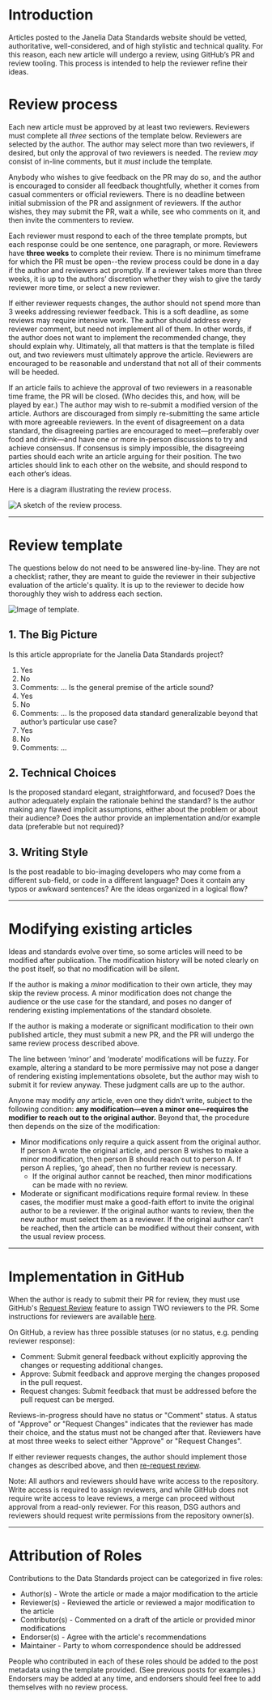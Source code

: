 # Introduction

Articles posted to the Janelia Data Standards website should be vetted, authoritative, well-considered, and of high stylistic and technical quality. For this reason, each new article will undergo a review, using GitHub’s PR and review tooling. This process is intended to help the reviewer refine their ideas.

# Review process

Each new article must be approved by at least two reviewers. Reviewers must complete all *three* sections of the template below. Reviewers are selected by the author. The author may select more than two reviewers, if desired, but only the approval of two reviewers is needed. The review *may* consist of in-line comments, but it *must* include the template. 

Anybody who wishes to give feedback on the PR may do so, and the author is encouraged to consider all feedback thoughtfully, whether it comes from casual commenters or official reviewers. There is no deadline between initial submission of the PR and assignment of reviewers. If the author wishes, they may submit the PR, wait a while, see who comments on it, and then invite the commenters to review.

Each reviewer must respond to each of the three template prompts, but each response could be one sentence, one paragraph, or more. Reviewers have **three weeks** to complete their review. There is no minimum timeframe for which the PR must be open--the review process could be done in a day if the author and reviewers act promptly. If a reviewer takes more than three weeks, it is up to the authors’ discretion whether they wish to give the tardy reviewer more time, or select a new reviewer.

If either reviewer requests changes, the author should not spend more than 3 weeks addressing reviewer feedback. This is a soft deadline, as some reviews may require intensive work. The author should address every reviewer comment, but need not implement all of them. In other words, if the author does not want to implement the recommended change, they should explain why. Ultimately, all that matters is that the template is filled out, and two reviewers must ultimately approve the article. Reviewers are encouraged to be reasonable and understand that not all of their comments will be heeded.  

If an article fails to achieve the approval of two reviewers in a reasonable time frame, the PR will be closed. (Who decides this, and how, will be played by ear.) The author may wish to re-submit a modified version of the article. Authors are discouraged from simply re-submitting the same article with more agreeable reviewers. In the event of disagreement on a data standard, the disagreeing parties are encouraged to meet—preferably over food and drink—and have one or more in-person discussions to try and achieve consensus. If consensus is simply impossible, the disagreeing parties should each write an article arguing for their position. The two articles should link to each other on the website, and should respond to each other’s ideas.


Here is a diagram illustrating the review process.

![A sketch of the review process.](review_process_image.png)

---

# Review template

The questions below do not need to be answered line-by-line. They are not a checklist; rather, they are meant to guide the reviewer in their subjective evaluation of the article's quality. It is up to the reviewer to decide how thoroughly they wish to address each section.

![Image of template.](template_image.png)

## 1. The Big Picture

Is this article appropriate for the Janelia Data Standards project? 
1. Yes
2. No
3. Comments: ...
Is the general premise of the article sound?
1. Yes
2. No
3. Comments: ...
Is the proposed data standard generalizable beyond that author’s particular use case?
1. Yes
2. No
3. Comments: ...

## 2. Technical Choices

Is the proposed standard elegant, straightforward, and focused? Does the author adequately explain the rationale behind the standard? Is the author making any flawed implicit assumptions, either about the problem or about their audience? Does the author provide an implementation and/or example data (preferable but not required)?

## 3. Writing Style

Is the post readable to bio-imaging developers who may come from a different sub-field, or code in a different language? Does it contain any typos or awkward sentences? Are the ideas organized in a logical flow?

---

# Modifying existing articles

Ideas and standards evolve over time, so some articles will need to be modified after publication. The modification history will be noted clearly on the post itself, so that no modification will be silent.

If the author is making a *minor* modification to their own article, they may skip the review process. A minor modification does not change the audience or the use case for the standard, and poses no danger of rendering existing implementations of the standard obsolete.

If the author is making a moderate or significant modification to their own published article, they must submit a new PR, and the PR will undergo the same review process described above.

The line between ‘minor’ and ‘moderate’ modifications will be fuzzy. For example, altering a standard to be more permissive may not pose a danger of rendering existing implementations obsolete, but the author may wish to submit it for review anyway. These judgment calls are up to the author.

Anyone may modify *any* article, even one they didn’t write, subject to the following condition: **any modification—even a minor one—requires the modifier to reach out to the original author.** Beyond that, the procedure then depends on the size of the modification:

- Minor modifications only require a quick assent from the original author. If person A wrote the original article, and person B wishes to make a minor modification, then person B should reach out to person A. If person A replies, ‘go ahead’, then no further review is necessary.
    - If the original author cannot be reached, then minor modifications can be made with no review.
- Moderate or significant modifications require formal review. In these cases, the modifier must make a good-faith effort to invite the original author to be a reviewer. If the original author wants to review, then the new author must select them as a reviewer. If the original author can’t be reached, then the article can be modified without their consent, with the usual review process.

---

# Implementation in GitHub

When the author is ready to submit their PR for review, they must use GitHub's [Request Review](https://docs.github.com/en/pull-requests/collaborating-with-pull-requests/proposing-changes-to-your-work-with-pull-requests/requesting-a-pull-request-review) feature to assign TWO reviewers to the PR. Some instructions for reviewers are available [here](https://docs.github.com/en/pull-requests/collaborating-with-pull-requests/reviewing-changes-in-pull-requests/reviewing-proposed-changes-in-a-pull-request).

On GitHub, a review has three possible statuses (or no status, e.g. pending reviewer response):
- Comment: Submit general feedback without explicitly approving the changes or requesting additional changes.
- Approve: Submit feedback and approve merging the changes proposed in the pull request.
- Request changes: Submit feedback that must be addressed before the pull request can be merged.

Reviews-in-progress should have no status or "Comment" status. A status of "Approve" or "Request Changes" indicates that the reviewer has made their choice, and the status must not be changed after that. Reviewers have at most three weeks to select either "Approve" or "Request Changes".

If either reviewer requests changes, the author should implement those changes as described above, and then [re-request review](https://i.sstatic.net/H2XaO.gif).

Note: All authors and reviewers should have write access to the repository. Write access is required to assign reviewers, and while GitHub does not require write access to leave reviews, a merge can proceed without approval from a read-only reviewer. For this reason, DSG authors and reviewers should request write permissions from the repository owner(s).

---

# Attribution of Roles

Contributions to the Data Standards project can be categorized in five roles:
* Author(s) - Wrote the article or made a major modification to the article
* Reviewer(s) - Reviewed the article or reviewed a major modification to the article
* Contributor(s) - Commented on a draft of the article or provided minor modifications
* Endorser(s) - Agree with the article's recommendations
* Maintainer - Party to whom correspondence should be addressed

People who contributed in each of these roles should be added to the post metadata using the template provided. (See previous posts for examples.) Endorsers may be added at any time, and endorsers should feel free to add themselves with no review process. 
